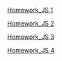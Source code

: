 [Homework_JS 1](https://Terracrit.github.io/homework_JS/homework_2/homework.html)<br>  

[Homework_JS 2](https://Terracrit.github.io/homework_JS/homework_3/homework.html)<br>  

[Homework_JS 3](https://Terracrit.github.io/homework_JS/homework_4/homework.html)<br>  

[Homework_JS 4](https://Terracrit.github.io/homework_JS/homework_5/homework.html)<br>  

